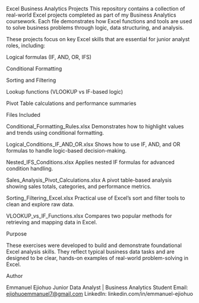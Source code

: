 Excel Business Analytics Projects
This repository contains a collection of real-world Excel projects completed as part of my Business Analytics coursework. Each file demonstrates how Excel functions and tools are used to solve business problems through logic, data structuring, and analysis.

These projects focus on key Excel skills that are essential for junior analyst roles, including:

Logical formulas (IF, AND, OR, IFS)

Conditional Formatting

Sorting and Filtering

Lookup functions (VLOOKUP vs IF-based logic)

Pivot Table calculations and performance summaries

Files Included

Conditional_Formatting_Rules.xlsx
Demonstrates how to highlight values and trends using conditional formatting.

Logical_Conditions_IF_AND_OR.xlsx
Shows how to use IF, AND, and OR formulas to handle logic-based decision-making.

Nested_IFS_Conditions.xlsx
Applies nested IF formulas for advanced condition handling.

Sales_Analysis_Pivot_Calculations.xlsx
A pivot table-based analysis showing sales totals, categories, and performance metrics.

Sorting_Filtering_Excel.xlsx
Practical use of Excel’s sort and filter tools to clean and explore raw data.

VLOOKUP_vs_IF_Functions.xlsx
Compares two popular methods for retrieving and mapping data in Excel.

Purpose

These exercises were developed to build and demonstrate foundational Excel analysis skills. They reflect typical business data tasks and are designed to be clear, hands-on examples of real-world problem-solving in Excel.

Author

Emmanuel Ejiohuo
Junior Data Analyst | Business Analytics Student
Email: ejiohuoemmanuel7@gmail.com
LinkedIn: linkedin.com/in/emmanuel-ejiohuo

